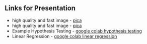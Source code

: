 ## Links for Presentation

- high quality and fast image - [pica](https://nodeca.github.io/pica/demo/)
- high quality and fast image - [pica](https://nodeca.github.io/pica/demo/)
- Example Hypothesis Testing - [google colab hypothesis testing](https://colab.research.google.com/drive/1ccp5zCqW0X0Uy37dtJjO_GEjbdaIRQ8o?usp=sharing)
- Linear Regression - [google colab linear regression](https://colab.research.google.com/drive/1ysCKeddtINzpfFb9WPr-6VLTIdDX-3Bw?usp=sharing​)
